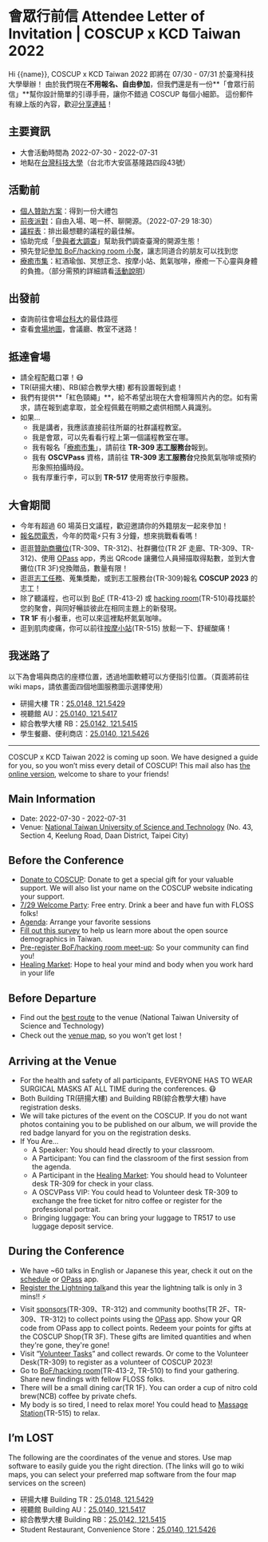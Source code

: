 # 會眾行前信 Attendee Letter of Invitation | COSCUP x KCD Taiwan 2022

Hi {{name}},
COSCUP x KCD Taiwan 2022 即將在 07/30 - 07/31 於臺灣科技大學舉辦！
由於我們現在**不用報名、自由參加**，但我們還是有一份**「會眾行前信」**幫你設計簡單的引導手冊，讓你不錯過 COSCUP 每個小細節。
這份郵件有線上版的內容，歡迎[分享連結](https://blog.coscup.org/2022/07/attendee-letter-of-invitation-coscup-x.html)！

## 主要資訊

- 大會活動時間為 2022-07-30 - 2022-07-31
- 地點在[台灣科技大學](https://coscup.org/2022/zh-TW/map)（台北市大安區基隆路四段43號）

## 活動前

- [個人贊助方案](https://ocf.neticrm.tw/civicrm/contribute/transact?reset=1&id=51)：得到一份大禮包
- [前夜派對](https://blog.coscup.org/2022/07/2022open-source-and-winewelcome-party.html)：自由入場、喝一杯、聊開源。（2022-07-29 18:30）
- [議程表](https://coscup.org/2022/zh-TW/session)：排出最想聽的議程的最佳解。
- 協助完成「[參與者大調查](https://coscup.org/2022-survey/)」幫助我們調查臺灣的開源生態！
- 預先登記[參加 BoF/hacking room 小聚](https://blog.coscup.org/2022/07/coscup-bof.html)，讓志同道合的朋友可以找到您
- [療癒市集](https://blog.coscup.org/2022/07/introducing-healing-market-with-yoga.html)：紅酒瑜伽、冥想正念、按摩小站、氮氣咖啡，療癒一下心靈與身體的負擔。（部分需預約詳細請看[活動說明](https://blog.coscup.org/2022/07/introducing-healing-market-with-yoga.html)）

## 出發前

- 查詢前往會場[台科大](https://coscup.org/2022/zh-TW/map)的最佳路徑
- 查看[會場地圖](https://coscup.org/2022/zh-TW/venue)，會議廳、教室不迷路！

## 抵達會場

- 請全程配戴口罩！😷
- TR(研揚大樓)、RB(綜合教學大樓) 都有設置報到處！
- 我們有提供**「紅色頸繩」**，給不希望出現在大會相簿照片內的您。如有需求，請在報到處拿取，並全程佩戴在明顯之處供相關人員識別。
- 如果...
  - 我是講者，我應該直接前往所屬的社群議程教室。
  - 我是會眾，可以先看看行程上第一個議程教室在哪。
  - 我有報名「[療癒市集](https://blog.coscup.org/2022/07/introducing-healing-market-with-yoga.html)」，請前往 **TR-309 志工服務台**報到。
  - 我有 **OSCVPass** 資格，請前往 **TR-309 志工服務台**兌換氮氣咖啡或預約形象照拍攝時段。
  - 我有厚重行李，可以到 **TR-517** 使用寄放行李服務。

## 大會期間

- 今年有超過 60 場英日文議程，歡迎邀請你的外籍朋友一起來參加！
- [報名閃電秀](https://blog.coscup.org/2022/07/coscup-lightning-talk-20.html)，今年的閃電⚡️只有３分鐘，想來挑戰看看嗎！
- 逛逛[贊助商攤位](https://coscup.org/2022/zh-TW/sponsor)(TR-309、TR-312)、社群攤位(TR 2F 走廊、TR-309、TR-312)、使用 [OPass](https://coscup.org/2022-survey/) app，秀出 QRcode 讓攤位人員掃描取得點數，並到大會攤位(TR 3F)兌換贈品，數量有限！
- 逛逛[志工任務](https://volunteer.coscup.org/tasks/2022)、蒐集獎勵，或到志工服務台(TR-309)報名 **COSCUP 2023** 的志工！
- 除了聽議程，也可以到 [BoF](https://docs.google.com/document/d/1Ac9VZQJXvpPoAcGJ7sZ-6mZSZp22T6ygN1X3-iH5DZ0/edit) (TR-413-2) 或 [hacking room](https://docs.google.com/document/d/1Ac9VZQJXvpPoAcGJ7sZ-6mZSZp22T6ygN1X3-iH5DZ0/edit)(TR-510)尋找屬於您的聚會，與同好暢談彼此在相同主題上的新發現。
- **TR 1F** 有小餐車，也可以來這裡點杯氮氣咖啡。
- 逛到肌肉痠痛，你可以前往[按摩小站](https://blog.coscup.org/2022/07/introducing-healing-market-with-yoga.html)(TR-515) 放鬆一下、舒緩酸痛！

## 我迷路了

以下為會場與商店的座標位置，透過地圖軟體可以方便指引位置。（頁面將前往 wiki maps，請依畫面四個地圖服務圖示選擇使用）

- 研揚大樓 TR：[25.0148, 121.5429](https://geohack.toolforge.org/geohack.php?params=25_00_53.3_N_121_32_34.4_E_type:city_region:TW&pagename=Taiwan)
- 視聽館 AU：[25.0140, 121.5417](https://geohack.toolforge.org/geohack.php?params=25_00_50.4_N_121_32_30.1_E_type:city_region:TW&pagename=Taiwan)
- 綜合教學大樓 RB：[25.0142, 121.5415](https://geohack.toolforge.org/geohack.php?params=25_00_51.1_N_121_32_29.4_E_type:city_region:TW&pagename=Taiwan)
- 學生餐廳、便利商店：[25.0140, 121.5426](https://geohack.toolforge.org/geohack.php?params=25_00_50.4_N_121_32_33.4_E_type:city_region:TW&pagename=Taiwan)

----
COSCUP x KCD Taiwan 2022 is coming up soon. We have designed a guide for you, so you won’t miss every detail of COSCUP!
This mail also has [the online version](https://blog.coscup.org/2022/07/attendee-letter-of-invitation-coscup-x.html), welcome to share to your friends!

## Main Information

- Date: 2022-07-30 - 2022-07-31
- Venue: [National Taiwan University of Science and Technology](https://coscup.org/2022/en/map) (No. 43, Section 4, Keelung Road, Daan District, Taipei City)

## Before the Conference

- [Donate to COSCUP](https://ocf.neticrm.tw/civicrm/contribute/transact?reset=1&id=51): Donate to get a special gift for your valuable support. We will also list your name on the COSCUP website indicating your support.
- [7/29 Welcome Party](https://blog.coscup.org/2022/07/2022open-source-and-winewelcome-party.html): Free entry. Drink a beer and have fun with FLOSS folks!
- [Agenda](https://coscup.org/2022/en/session): Arrange your favorite sessions
- [Fill out this survey](https://coscup.org/2022-survey) to help us learn more about the open source demographics in Taiwan.
- [Pre-register BoF/hacking room meet-up](https://blog.coscup.org/2022/07/coscup-bof.html): So your community can find you!
- [Healing Market](https://blog.coscup.org/2022/07/introducing-healing-market-with-yoga.html): Hope to heal your mind and body when you work hard in your life

## Before Departure

- Find out the [best route](https://coscup.org/2022/en/map) to the venue (National Taiwan University of Science and Technology)
- Check out the [venue map](https://coscup.org/2022/en/venue), so you won’t get lost！

## Arriving at the Venue

- For the health and safety of all participants, EVERYONE HAS TO WEAR SURGICAL MASKS AT ALL TIME during the conferences. 😷
- Both Building TR(研揚大樓) and Building RB(綜合教學大樓) have registration desks.
- We will take pictures of the event on the COSCUP. If you do not want photos containing you to be published on our album, we will provide the red badge lanyard for you on the registration desks.
- If You Are…
  - A Speaker: You should head directly to your classroom.
  - A Participant: You can find the classroom of the first session from the agenda.
  - A Participant in the [Healing Market](https://blog.coscup.org/2022/07/introducing-healing-market-with-yoga.html): You should head to Volunteer desk TR-309 for check in your class.
  - A OSCVPass VIP: You could head to Volunteer desk TR-309 to exchange the free ticket for nitro coffee or register for the professional portrait.
  - Bringing luggage: You can bring your luggage to TR517 to use luggage deposit service.

## During the Conference

- We have ~60 talks in English or Japanese this year, check it out on the [schedule](https://coscup.org/2022/en/session) or [OPass](https://opass.app/) app.
- [Register the Lightning talk](https://blog.coscup.org/2022/07/coscup-lightning-talk-20.html)and this year the lightning talk is only in 3 mins!! ⚡️
- Visit [sponsors](https://coscup.org/2022/en/sponsor)(TR-309、TR-312) and community booths(TR 2F、TR-309、TR-312) to collect points using the [OPass](https://coscup.org/2022-survey/) app. Show your QR code from OPass app to collect points. Redeem your points for gifts at the COSCUP Shop(TR 3F). These gifts are limited quantities and when they're gone, they're gone!
- Visit “[Volunteer Tasks](https://volunteer.coscup.org/tasks/2022)” and collect rewards. Or come to the Volunteer Desk(TR-309) to register as a volunteer of COSCUP 2023!
- Go to [BoF/hacking room](https://docs.google.com/document/d/1Ac9VZQJXvpPoAcGJ7sZ-6mZSZp22T6ygN1X3-iH5DZ0/edit)(TR-413-2, TR-510) to find your gathering. Share new findings with fellow FLOSS folks.
- There will be a small dining car(TR 1F). You can order a cup of nitro cold brew(NCB) coffee by private chefs.
- My body is so tired, I need to relax more! You could head to [Massage Station](https://blog.coscup.org/2022/07/introducing-healing-market-with-yoga.html)(TR-515) to relax.

## I’m LOST

The following are the coordinates of the venue and stores. Use map software to easily guide you the right direction. (The links will go to wiki maps, you can select your preferred map software from the four map services on the screen)

- 研揚大樓 Building TR：[25.0148, 121.5429](https://geohack.toolforge.org/geohack.php?params=25_00_53.3_N_121_32_34.4_E_type:city_region:TW&pagename=Taiwan)
- 視聽館 Building AU：[25.0140, 121.5417](https://geohack.toolforge.org/geohack.php?params=25_00_50.4_N_121_32_30.1_E_type:city_region:TW&pagename=Taiwan)
- 綜合教學大樓 Building RB：[25.0142, 121.5415](https://geohack.toolforge.org/geohack.php?params=25_00_51.1_N_121_32_29.4_E_type:city_region:TW&pagename=Taiwan)
- Student Restaurant, Convenience Store：[25.0140, 121.5426](https://geohack.toolforge.org/geohack.php?params=25_00_50.4_N_121_32_33.4_E_type:city_region:TW&pagename=Taiwan)
